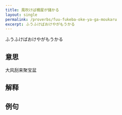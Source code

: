 ```yaml
---
title: 風吹けば桶屋が儲かる
layout: single
permalink: /proverbs/fuu-fukeba-oke-ya-ga-moukaru
excerpt: ふうふけばおけやがもうかる
---
```


ふうふけばおけやがもうかる

## 意思

大风刮来聚宝盆

## 解释

## 例句

